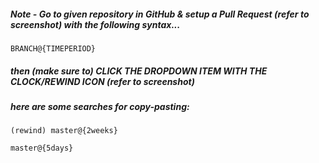 ##### Note - Go to given repository in GitHub & setup a Pull Request (refer to screenshot) with the following syntax...

```BRANCH@{TIMEPERIOD}```

##### then (make sure to) CLICK THE DROPDOWN ITEM WITH THE CLOCK/REWIND ICON (refer to screenshot)

##### here are some searches for copy-pasting:

```(rewind) master@{2weeks}```
        
```master@{5days}```
        


